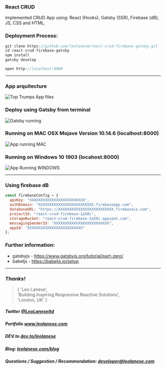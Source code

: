 ### React CRUD

Implemented CRUD App using: React (Hooks), Gatsby (SSR), Firebase (dB), JS, CSS and HTML.

### Deployment Process:
```javascript
git clone https://github.com/leolanese/react-crud-firebase-gatsby.git
cd react-crud-firebase-gatsby
npm install
gatsby develop

open http://localhost:8000
```

---

### App arquitecture
![Top Trumps App files](https://i.ibb.co/dmvSdcz/Screenshot-2020-07-29-at-14-48-59.png)


### Deploy using Gatsby from terminal
![Gatsby running](https://i.ibb.co/t3qtx7L/Screenshot-2020-07-29-at-14-05-59.png)


### Running on MAC OSX Mojave Version 10.14.6 (localhost:8000)
![App running MAC](https://i.ibb.co/r6FHQbk/Screenshot-2020-07-29-at-14-08-00.png)

### Running on Windows 10 1903 (locahost:8000)
![App Running WINDOWS](https://i.ibb.co/bzL6Z6J/Windows10-test.png)


---

### Using firebase dB
```javascript
const firebaseConfig = {
  apiKey: "XXXXXXXXXXXXXXXXXXXXXXXXX",
  authDomain: "XXXXXXXXXXXXXXXXXXXXXXXXX.firebaseapp.com",
  databaseURL: "https://XXXXXXXXXXXXXXXXXXXXXXXXX.firebaseio.com",
  projectId: "react-crud-firebase-1a58c",
  storageBucket: "react-crud-firebase-1a58c.appspot.com",
  messagingSenderId: "XXXXXXXXXXXXXXXXXXXXXXXXX",
  appId: "XXXXXXXXXXXXXXXXXXXXXXXXX"
};
```

### Further information:
- gatsbyjs - https://www.gatsbyjs.org/tutorial/part-zero/
- babeljs - https://babeljs.io/setup

---
### <i>Thanks!</i>

>  { 'Leo Lanese',<br>
     'Building Inspiring Responsive Reactive Solutions',<br>
     'London, UK' }<br>

##### Twitter <a href="https://twitter.com/LeoLaneseltd" target="_blank">@LeoLaneseltd</a>
##### Portfolio <a href="https://www.leolanese.com" target="_blank">www.leolanese.com</a>
##### DEV.to <a href="https://www.dev.to/leolanese" target="_blank">dev.to/leolanese</a>
##### Blog: <a href="https://www.leolanese.com/blog" target="_blank">leolanese.com/blog</a>
##### Questions / Suggestion / Recommendation: developer@leolanese.com


